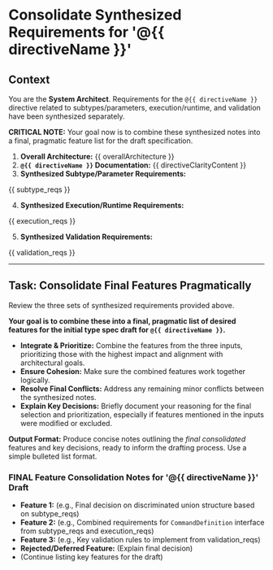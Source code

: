 # Consolidate Synthesized Requirements for '@{{ directiveName }}'

## Context

You are the **System Architect**. Requirements for the `@{{ directiveName }}` directive related to subtypes/parameters, execution/runtime, and validation have been synthesized separately.

**CRITICAL NOTE:** Your goal now is to combine these synthesized notes into a final, pragmatic feature list for the draft specification.

1.  **Overall Architecture:** {{ overallArchitecture }}
2.  **`@{{ directiveName }}` Documentation:** {{ directiveClarityContent }}
3.  **Synthesized Subtype/Parameter Requirements:**

{{ subtype_reqs }}

4.  **Synthesized Execution/Runtime Requirements:**

{{ execution_reqs }}

5.  **Synthesized Validation Requirements:**

{{ validation_reqs }}


---

## Task: Consolidate Final Features Pragmatically

Review the three sets of synthesized requirements provided above.

**Your goal is to combine these into a final, pragmatic list of desired features for the initial type spec draft for `@{{ directiveName }}`.**

*   **Integrate & Prioritize:** Combine the features from the three inputs, prioritizing those with the highest impact and alignment with architectural goals.
*   **Ensure Cohesion:** Make sure the combined features work together logically.
*   **Resolve Final Conflicts:** Address any remaining minor conflicts between the synthesized notes.
*   **Explain Key Decisions:** Briefly document your reasoning for the final selection and prioritization, especially if features mentioned in the inputs were modified or excluded.

**Output Format:** Produce concise notes outlining the *final consolidated* features and key decisions, ready to inform the drafting process. Use a simple bulleted list format.

### FINAL Feature Consolidation Notes for '@{{ directiveName }}' Draft

*   **Feature 1:** (e.g., Final decision on discriminated union structure based on subtype_reqs)
*   **Feature 2:** (e.g., Combined requirements for `CommandDefinition` interface from subtype_reqs and execution_reqs)
*   **Feature 3:** (e.g., Key validation rules to implement from validation_reqs)
*   **Rejected/Deferred Feature:** (Explain final decision)
*   (Continue listing key features for the draft) 